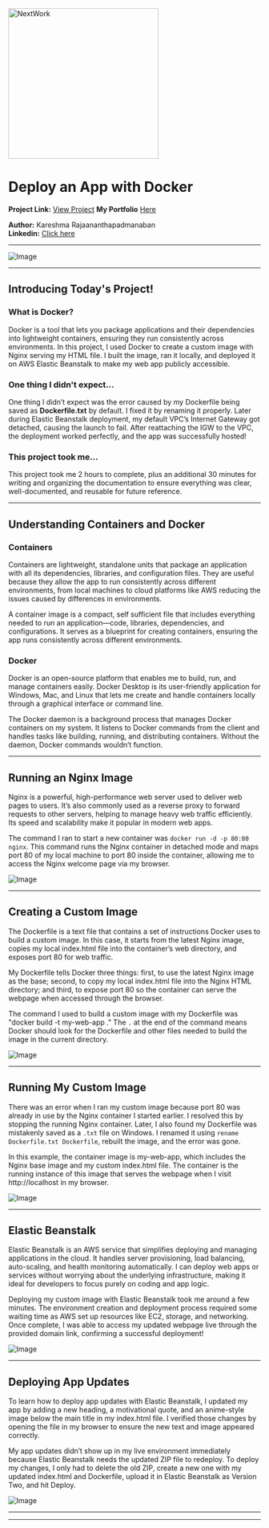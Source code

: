 <img src="https://cdn.prod.website-files.com/677c400686e724409a5a7409/6790ad949cf622dc8dcd9fe4_nextwork-logo-leather.svg" alt="NextWork" width="300" />

# Deploy an App with Docker

**Project Link:** [View Project](http://learn.nextwork.org/projects/aws-compute-eb)
**My Portfolio** [Here](https://learn.nextwork.org/easygoing_white_heroic_bilberry/portfolio)


**Author:** Kareshma Rajaananthapadmanaban  
**Linkedin:** [Click here](https://www.linkedin.com/in/kareshma-rajaananthapadmanaban/)

---

![Image](http://learn.nextwork.org/easygoing_white_heroic_bilberry/uploads/aws-compute-eb_c4df13c84)

---

## Introducing Today's Project!

### What is Docker?

Docker is a tool that lets you package applications and their dependencies into lightweight containers, ensuring they run consistently across environments. In this project, I used Docker to create a custom image with Nginx serving my HTML file. I built the image, ran it locally, and deployed it on AWS Elastic Beanstalk to make my web app publicly accessible.

### One thing I didn't expect...

One thing I didn’t expect was the error caused by my Dockerfile being saved as **Dockerfile.txt** by default. I fixed it by renaming it properly. Later during Elastic Beanstalk deployment, my default VPC’s Internet Gateway got detached, causing the launch to fail. After reattaching the IGW to the VPC, the deployment worked perfectly, and the app was successfully hosted!

### This project took me...

This project took me 2 hours to complete, plus an additional 30 minutes for writing and organizing the documentation to ensure everything was clear, well-documented, and reusable for future reference.


---

## Understanding Containers and Docker

### Containers

Containers are lightweight, standalone units that package an application with all its dependencies, libraries, and configuration files. They are useful because they allow the app to run consistently across different environments, from  local machines to cloud platforms like AWS reducing the issues caused by differences in environments.

A container image is a compact, self sufficient file that includes everything needed to run an application—code, libraries, dependencies, and configurations. It serves as a blueprint for creating containers, ensuring the app runs consistently across different environments.


### Docker

Docker is an open-source platform that enables me to build, run, and manage containers easily. Docker Desktop is its user-friendly application for Windows, Mac, and Linux that lets me create and handle containers locally through a graphical interface or command line.

The Docker daemon is a background process that manages Docker containers on my system. It listens to Docker commands from the client and handles tasks like building, running, and distributing containers. Without the daemon, Docker commands wouldn’t function.

---

## Running an Nginx Image

Nginx is a powerful, high-performance web server used to deliver web pages to users. It’s also commonly used as a reverse proxy to forward requests to other servers, helping to manage heavy web traffic efficiently. Its speed and scalability make it popular in modern web apps.

The command I ran to start a new container was `docker run -d -p 80:80 nginx`. This command runs the Nginx container in detached mode and maps port 80 of my local machine to port 80 inside the container, allowing me to access the Nginx welcome page via my browser.

![Image](http://learn.nextwork.org/easygoing_white_heroic_bilberry/uploads/aws-compute-eb_6245f5bb10)

---

## Creating a Custom Image

The Dockerfile is a text file that contains a set of instructions Docker uses to build a custom image. In this case, it starts from the latest Nginx image, copies my local index.html file into the container’s web directory, and exposes port 80 for web traffic.

My Dockerfile tells Docker three things: first, to use the latest Nginx image as the base; second, to copy my local index.html file into the Nginx HTML directory; and third, to expose port 80 so the container can serve the webpage when accessed through the browser.

The command I used to build a custom image with my Dockerfile was "docker build -t my-web-app ." The `.` at the end of the command means Docker should look for the Dockerfile and other files needed to build the image in the current directory.


![Image](http://learn.nextwork.org/easygoing_white_heroic_bilberry/uploads/aws-compute-eb_4c741d1913)

---

## Running My Custom Image

There was an error when I ran my custom image because port 80 was already in use by the Nginx container I started earlier. I resolved this by stopping the running Nginx container. Later, I also found my Dockerfile was mistakenly saved as a `.txt` file on Windows. I renamed it using `rename Dockerfile.txt Dockerfile`, rebuilt the image, and the error was gone.


In this example, the container image is my-web-app, which includes the Nginx base image and my custom index.html file. The container is the running instance of this image that serves the webpage when I visit http://localhost in my browser.

![Image](http://learn.nextwork.org/easygoing_white_heroic_bilberry/uploads/aws-compute-eb_74b5c3d619)

---

## Elastic Beanstalk

Elastic Beanstalk is an AWS service that simplifies deploying and managing applications in the cloud. It handles server provisioning, load balancing, auto-scaling, and health monitoring automatically. I can deploy web apps or services without worrying about the underlying infrastructure, making it ideal for developers to focus purely on coding and app logic.

Deploying my custom image with Elastic Beanstalk took me around a few minutes. The environment creation and deployment process required some waiting time as AWS set up resources like EC2, storage, and networking. Once complete, I was able to access my updated webpage live through the provided domain link, confirming a successful deployment!

![Image](http://learn.nextwork.org/easygoing_white_heroic_bilberry/uploads/aws-compute-eb_26d5573b23)

---

## Deploying App Updates

To learn how to deploy app updates with Elastic Beanstalk, I updated my app by adding a new heading, a motivational quote, and an anime-style image below the main title in my index.html file. I verified those changes by opening the file in my browser to ensure the new text and image appeared correctly.


My app updates didn’t show up in my live environment immediately because Elastic Beanstalk needs the updated ZIP file to redeploy. To deploy my changes, I only had to delete the old ZIP, create a new one with my updated index.html and Dockerfile, upload it in Elastic Beanstalk as Version Two, and hit Deploy.


![Image](http://learn.nextwork.org/easygoing_white_heroic_bilberry/uploads/aws-compute-eb_5b7034684)

---

---
